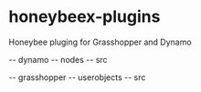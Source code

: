 # honeybeex-plugins
Honeybee pluging for Grasshopper and Dynamo

-- dynamo
	-- nodes
	-- src

-- grasshopper
	-- userobjects
	-- src